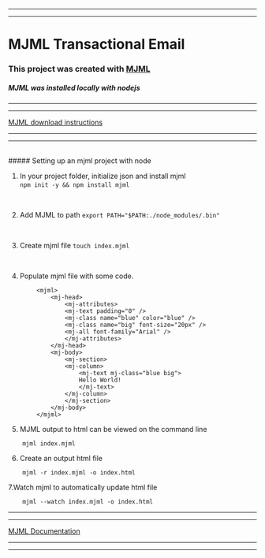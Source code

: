 ***
***
# MJML Transactional Email

### This project was created with <a href="https://mjml.io">MJML</a>

##### MJML was installed locally with nodejs

---
---

[MJML download instructions](https://mjml.io/download)

---
---

</br>
##### Setting up an mjml project with node
</br>

1. In your project folder, initialize json and install mjml   
 ```npm init -y && npm install mjml```
</br>    

2. Add MJML to path
    ```export PATH="$PATH:./node_modules/.bin"```
</br>

3. Create mjml file
    ``` touch index.mjml ```
</br>

4. Populate mjml file with some code. 
```
        <mjml>
            <mj-head>
                <mj-attributes>
                <mj-text padding="0" />
                <mj-class name="blue" color="blue" />
                <mj-class name="big" font-size="20px" />
                <mj-all font-family="Arial" />
                </mj-attributes>
            </mj-head>
            <mj-body>
                <mj-section>
                <mj-column>
                    <mj-text mj-class="blue big">
                    Hello World!
                    </mj-text>
                </mj-column>
                </mj-section>
            </mj-body>
        </mjml>

```

5. MJML output to html can be viewed on the command line

```
    mjml index.mjml
```
 6. Create an output html file
```
    mjml -r index.mjml -o index.html
```

7.Watch mjml to automatically update html file
```
    mjml --watch index.mjml -o index.html
```
----
----
[MJML Documentation](https://documentation.mjml.io/)

---
---


